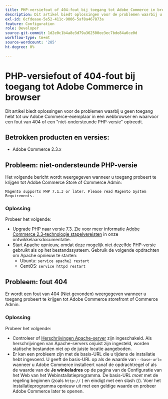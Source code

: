 ```yaml
---
title: PHP-versiefout of 404-fout bij toegang tot Adobe Commerce in browser
description: Dit artikel biedt oplossingen voor de problemen waarbij u geen toegang hebt tot uw Adobe Commerce-exemplaar in een webbrowser en waarvoor een fout van 404 of een "niet-ondersteunde PHP-versie" optreedt.
exl-id: 6cfdeaae-5e52-411c-9006-5af8a467873a
feature: Configuration
role: Developer
source-git-commit: 1d2e0c1b4a8e3d79a362500ee3ec7bde84a6ce0d
workflow-type: tm+mt
source-wordcount: '285'
ht-degree: 0%

---
```


# PHP-versiefout of 404-fout bij toegang tot Adobe Commerce in browser

Dit artikel biedt oplossingen voor de problemen waarbij u geen toegang hebt tot uw Adobe Commerce-exemplaar in een webbrowser en waarvoor een fout van 404 of een &quot;niet-ondersteunde PHP-versie&quot; optreedt.

## Betrokken producten en versies:

* Adobe Commerce 2.3.x

## Probleem: niet-ondersteunde PHP-versie

Het volgende bericht wordt weergegeven wanneer u toegang probeert te krijgen tot Adobe Commerce Store of Commerce Admin:

`Magento supports PHP 7.1.3 or later. Please read Magento System Requirements.`

### Oplossing

Probeer het volgende:

* Upgrade PHP naar versie 7.3. Zie voor meer informatie [Adobe Commerce 2.3-technologie stapelvereisten](https://devdocs.magento.com/guides/v2.3/install-gde/system-requirements.html#php) in onze ontwikkelaarsdocumentatie.
* Start Apache opnieuw, omdat deze mogelijk niet dezelfde PHP-versie gebruikt als op het bestandssysteem. Gebruik de volgende opdrachten om Apache opnieuw te starten:
   * Ubuntu: `service apache2 restart`
   * CentOS: `service httpd restart`

## Probleem: fout 404

Er wordt een fout van 404 (Niet gevonden) weergegeven wanneer u toegang probeert te krijgen tot Adobe Commerce storefront of Commerce Admin.

### Oplossing

Probeer het volgende:

* Controleer of [Herschrijvingen Apache-server](https://devdocs.magento.com/guides/v2.3/install-gde/prereq/apache.html) zijn ingeschakeld. Als herschrijvingen van Apache-servers onjuist zijn ingesteld, worden statische bestanden niet op de juiste locatie aangeboden.
* Er kan een probleem zijn met de basis-URL die u tijdens de installatie hebt ingevoerd. U geeft de basis-URL op als de waarde van `--base-url=` wanneer u Adobe Commerce installeert vanaf de opdrachtregel of als de waarde van de **Je winkeladres** op de pagina van de Configuratie van het Web van het Webinstallatieprogramma. De basis-URL *moet* met de regeling beginnen (zoals `http://` ) en eindigt met een slash (/). Voer het installatieprogramma opnieuw uit met een geldige waarde en probeer Adobe Commerce later te openen.
